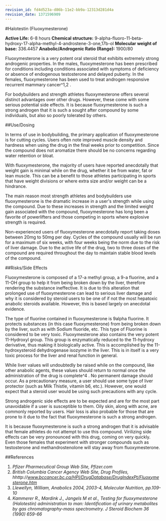 ```yaml
---
revision_id: fd4d523a-d86b-11e2-bb9a-12313d281d4a
revision_date: 1371596909
---
```


#Halotestin (Fluoxymesterone)

**Active Life:** 6-8 hours
**Chemical structure:** 9-alpha-fluoro-11-beta-hydroxy-17-alpha-methyl-4-androstene-3-one,17b-ol 
**Molecular weight of base:** 336.4457
**Anabolic/Androgenic Ratio (Range):** 1900/80

Fluoxymesterone is a very potent oral steroid that exhibits extremely strong androgenic properties. In the males, fluoxymesterone has been prescribed for conditions including conditions associated with symptoms of deficiency or absence of endogenous testosterone and delayed puberty. In the females, fluoxymesterone has been used to treat androgen responsive recurrent mammary cancer^1,2 . 

For bodybuilders and strength athletes fluoxymesterone offers several distinct advantages over other drugs. However, these come with some serious potential side effects. It is because fluoxymesterone is such a strong androgen that it is such a sought after compound by some individuals, but also so poorly tolerated by others.

##Use/Dosing

In terms of use in bodybuilding, the primary application of fluoxymesterone is for cutting cycles. Users often note improved muscle density and hardness when using the drug in the final weeks prior to competition. Since the compound does not aromatize there should be no concerns regarding water retention or bloat. 

With fluoxymesterone, the majority of users have reported anecdotally that weight gain is minimal while on the drug, whether it be from water, fat or lean muscle. This can be a benefit to those athletes participating in sports that have weight divisions or where extra size and/or weight can be a hindrance. 

The main reason most strength athletes and bodybuilders use fluoxymesterone is the dramatic increase in a user's strength while using the compound. Due to these increases in strength and the limited weight gain associated with the compound, fluoxymesterone has long been a favorite of powerlifters and those competing in sports where explosive strength is required.

Non-experienced users of fluoxymesterone anecdotally report taking doses between 20mg to 50mg per day. Cycles of the compound usually will be run for a maximum of six weeks, with four weeks being the norm due to the risk of liver damage. Due to the active life of the drug, two to three doses of the compound are required throughout the day to maintain stable blood levels of the compound.

##Risks/Side Effects

Fluoxymesterone is composed of a 17-a methyl group, a 9-a fluorine, and a 11-OH group to help it from being broken down by the liver, therefore rendering the substance ineffective. It is due to this alteration that prolonged use of fluoxymesterone can lead to serious liver damage and why it is considered by steroid users to be one of if not the most hepatoxic anabolic steroids available. However, this is based largely on anecdotal evidence. 

The type of fluorine contained in fluoxymesterone is 9alpha fluorine. It protects substances (in this case fluoxymesterone) from being broken down by the liver, such as with Sodium fluoride, etc. This type of Fluorine is considered to be very toxic. Fluoxymesterone also contains the very potent 11-Hydroxyl group. This group is enzymatically reduced to the 11-hydroxy derivative, thus making it biologically active. This is accomplished by the 11-hydroxysteroid dehydrogenase isozyme in the liver. This is in itself is a very toxic process for the liver and renal function in general.

While liver values will undoubtedly be raised while on the compound, like other anabolic agents, these values should return to normal once the administration of the drug is complete^4 . No permanent damage should occur. As a precautionary measure, a user should use some type of liver protector (such as Milk Thistle, vitamin b6, etc.). However, one would expect that a steroid user would be using such precautions with any cycle.

Strong androgenic side effects are to be expected and are for the most part unavoidable if a user is susceptible to them. Oily skin, along with acne, are commonly reported by users. Hair loss is also probable for those that are prone to it due to the fact that fluoxymesterone is such a strong androgen.

It is because fluoxymesterone is such a strong androgen that it is advisable that female athletes do not attempt to use this compound. Virilizing side effects can be very pronounced with this drug, coming on very quickly. Even those females that experiment with stronger compounds such as testosterone and methandrostenolone will stay away from fluoxymesterone.

##References

1. *Pfizer Pharmecutical Group Web Site, Pfizer.com*
2. *British Columbia Cancer Agency Web Site, Drug Profiles, hhttp://www.bccancer.bc.ca/HPI/DrugDatabase/DrugIndexPt/Fluoxymesterone.htm*
3. *Llewellyn, William, Anabolics 2004, 2003-4, Molecular Nutrition, pp.109-10*
4. *Kammerer R., Mardink J., Jangels M et al., Testing for fluoxymesterone (Halotestin) administration to man: Identification of urinary metabolites by gas chromatography-mass spectrometry. J Steroid Biochem 36 (1990) 659-66*